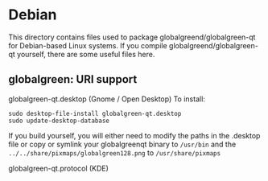 
Debian
====================
This directory contains files used to package globalgreend/globalgreen-qt
for Debian-based Linux systems. If you compile globalgreend/globalgreen-qt yourself, there are some useful files here.

## globalgreen: URI support ##


globalgreen-qt.desktop  (Gnome / Open Desktop)
To install:

	sudo desktop-file-install globalgreen-qt.desktop
	sudo update-desktop-database

If you build yourself, you will either need to modify the paths in
the .desktop file or copy or symlink your globalgreenqt binary to `/usr/bin`
and the `../../share/pixmaps/globalgreen128.png` to `/usr/share/pixmaps`

globalgreen-qt.protocol (KDE)

